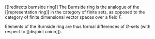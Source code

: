 [[!redirects burnside ring]]
The Burnside ring is the analogue of the [[representation ring]] in the category of finite sets, as opposed to the category of finite dimensional vector spaces over a field $F$.

Elements of the Burnside ring are thus formal differences of $G$-sets (with respect to [[disjoint union]]).